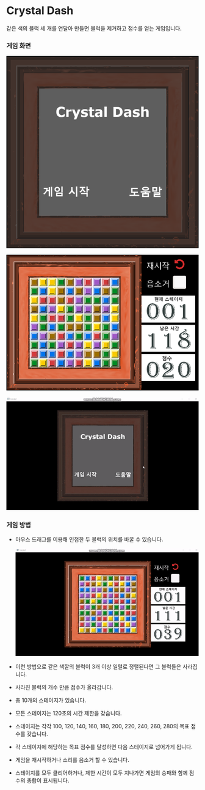 # Crystal Dash

같은 색의 블럭 세 개를 연달아 만들면 블럭을 제거하고 점수를 얻는 게임입니다. 

### 게임 화면

![start](.\readme_image\start.PNG)

![playing](.\readme_image\playing.PNG)

![start](.\readme_image\start.gif)

### 게임 방법

- 마우스 드래그를 이용해 인접한 두 블럭의 위치를 바꿀 수 있습니다. 

  ![playing](.\readme_image\playing.gif)

- 이런 방법으로 같은 색깔의 블럭이 3개 이상 일렬로 정렬된다면 그 블럭들은 사라집니다. 
- 사라진 블럭의 개수 만큼 점수가 올라갑니다. 
- 총 10개의 스테이지가 있습니다. 
- 모든 스테이지는 120초의 시간 제한을 갖습니다. 
- 스테이지는 각각 100, 120, 140, 160, 180, 200, 220, 240, 260, 280의 목표 점수를 갖습니다. 
- 각 스테이지에 해당하는 목표 점수를 달성하면 다음 스테이지로 넘어가게 됩니다. 
- 게임을 재시작하거나 소리를 음소거 할 수 있습니다. 
- 스테이지를 모두 클리어하거나, 제한 시간이 모두 지나가면 게임의 승패와 함께 점수의 총합이 표시됩니다. 